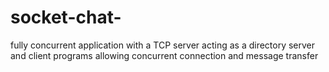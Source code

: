 # socket-chat-
fully concurrent application with a TCP server acting as a directory server and client programs allowing concurrent connection and message transfer
